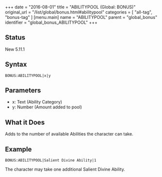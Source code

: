 +++
date = "2016-08-01"
title = "ABILITYPOOL (Global: BONUS)"
original_url = "/list/global/bonus.html#abilitypool"
categories = [ "all-tag", "bonus-tag" ]
[menu.main]
    name = "ABILITYPOOL"
    parent = "global_bonus"
    identifier = "global_bonus_ABILITYPOOL"
+++

## Status

New 5.11.1

## Syntax

`BONUS:ABILITYPOOL|x|y`

## Parameters

-   x: Text (Ability Category)
-   y: Number (Amount added to pool)



What it Does
------------

Adds to the number of available Abilities the character can take.

Example
-------

`BONUS:ABILITYPOOL|Salient Divine Ability|1`

The character may take one additional Salient Divine Ability.

